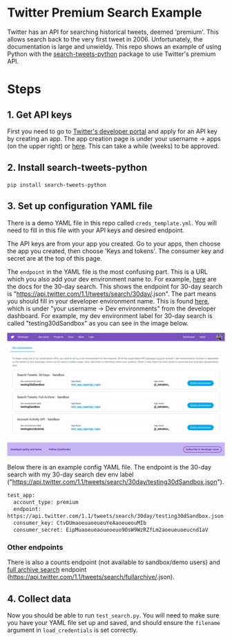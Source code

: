 # Twitter Premium Search Example
Twitter has an API for searching historical tweets, deemed 'premium'.  This allows search back to the very first tweet in 2006.  Unfortunately, the documentation is large and unwieldy.  This repo shows an example of using Python with the [search-tweets-python](https://github.com/twitterdev/search-tweets-python) package to use Twitter's premium API.

# Steps
## 1. Get API keys
First you need to go to [Twitter's developer portal](https://developer.twitter.com/en) and apply for an API key by creating an app.  The app creation page is under your username -> apps (on the upper right) or [here](https://developer.twitter.com/en/apps).  This can take a while (weeks) to be approved.

## 2. Install search-tweets-python
`pip install search-tweets-python`

## 3. Set up configuration YAML file
There is a demo YAML file in this repo called `creds_template.yml`.  You will need to fill in this file with your API keys and desired endpoint.

The API keys are from your app you created.  Go to your apps, then choose the app you created, then choose 'Keys and tokens'.  The consumer key and secret are at the top of this page.  

The `endpoint` in the YAML file is the most confusing part.  This is a URL which you also add your dev environment name to.  For example, [here](https://developer.twitter.com/en/docs/tweets/search/quick-start/premium-30-day) are the docs for the 30-day search.  This shows the endpoint for 30-day search is "https://api.twitter.com/1.1/tweets/search/30day/<ENV>.json".  The <ENV> part means you should fill in your developer environment name.  This is found [here](https://developer.twitter.com/en/account/environments), which is under "your username -> Dev environments" from the developer dashboard.  For example, my dev environment label for 30-day search is called "testing30dSandbox" as you can see in the image below.

![dev env](images/dev_env.png)

Below there is an example config YAML file.  The endpoint is the 30-day search with my 30-day search dev env label ("https://api.twitter.com/1.1/tweets/search/30day/testing30dSandbox.json").


```
test_app:
  account_type: premium
  endpoint: https://api.twitter.com/1.1/tweets/search/30day/testing30dSandbox.json
  consumer_key: CtvDUmaoeuaoeueuYeAaoeueouMIb
  consumer_secret: EipMuaoeueaoueoeuo9OsW9WzRZfLm2aoeueuoeucnd1aV
```


### Other endpoints
There is also a counts endpoint (not available to sandbox/demo users) and [full archive search](https://developer.twitter.com/en/docs/tweets/search/quick-start/premium-full-archive) endpoint (https://api.twitter.com/1.1/tweets/search/fullarchive/<ENV>.json).


## 4. Collect data
Now you should be able to run `test_search.py`.  You will need to make sure you have your YAML file set up and saved, and should ensure the `filename` argument in `load_credentials` is set correctly.